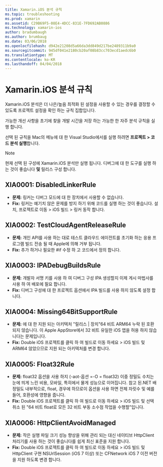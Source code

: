 ```yaml
---
title: Xamarin.iOS 분석 규칙
ms.topic: troubleshooting
ms.prod: xamarin
ms.assetid: C29B69F5-08E4-4DCC-831E-7FD692AB0886
ms.technology: xamarin-ios
author: bradumbaugh
ms.author: brumbaug
ms.date: 03/06/2018
ms.openlocfilehash: d942e21208d5a66da3dd849d217be2489311b9a0
ms.sourcegitcommit: 945df041e2180cb20af08b83cc703ecd1aedc6b0
ms.translationtype: MT
ms.contentlocale: ko-KR
ms.lasthandoff: 04/04/2018
---
```

# <a name="xamarinios-analysis-rules"></a>Xamarin.iOS 분석 규칙

Xamarin.iOS 분석은 더 나은/높음 최적화 된 설정을 사용할 수 있는 경우를 결정할 수 있도록 프로젝트 설정을 확인 하는 규칙 집합입니다.

가능한 개선 사항을 초기에 찾을 개발 시간을 저장 하는 가능한 한 자주 분석 규칙을 실행 합니다.

선택 된 규칙을 Mac의 메뉴에 대 한 Visual Studio에서를 실행 하려면 **프로젝트 > 코드 분석 실행**합니다.

> [!NOTE]
> 현재 선택 된 구성에 Xamarin.iOS 분석만 실행 됩니다. 디버그에 대 한 도구를 실행 하는 것이 좋습니다 **및** 릴리스 구성 합니다.

<a name="XIA0001" />

## <a name="xia0001-disabledlinkerrule"></a>XIA0001: DisabledLinkerRule

- **문제:** 링커는 디버그 모드에 대 한 장치에서 사용할 수 없습니다.
- **Fix:** 링커는 예기치 않은 문제를 방지 하기 위해 코드를 실행 하는 것이 좋습니다.
설치, 프로젝트로 이동 > iOS 빌드 > 링커 동작 합니다.

<a name="XIA0002" />

## <a name="xia0002-testcloudagentreleaserule"></a>XIA0002: TestCloudAgentReleaseRule

- **문제:** 개인 API를 사용 하는 대로 테스트 클라우드 에이전트를 초기화 하는 응용 프로그램 빌드 전송 될 때 Apple에 의해 거부 됩니다.
- **Fix:** 추가 하거나 필요한 #if 수정 하 고 코드에서 정의 합니다.

<a name="XIA0003" />

## <a name="xia0003-ipadebugbuildsrule"></a>XIA0003: IPADebugBuildsRule

- **문제:** 개발자 서명 키를 사용 하 여 디버그 구성 IPA 생성할지 이제 게시 마법사를 사용 하 여 배포에 필요 합니다.
- **Fix:** 디버그 구성에 대 한 프로젝트 옵션에서 IPA 빌드를 사용 하지 않도록 설정 합니다.

<a name="XIA0004" />

## <a name="xia0004-missing64bitsupportrule"></a>XIA0004: Missing64BitSupportRule

- **문제:** 에 대 한 지원 되는 아키텍처 "릴리스 | 장치"64 비트 ARM64 누락 된 호환 되지 않습니다. 이 Apple AppStore에서 32 비트 유일한 iOS 앱을 허용 하지 않습니다는 문제입니다.
- **Fix:** Double iOS 프로젝트를 클릭 하 여 빌드로 이동 하세요 > iOS 빌드 및 ARM64 않았으므로 지원 되는 아키텍처를 변경 합니다.

<a name="XIA0005" />

## <a name="xia0005-float32rule"></a>XIA0005: Float32Rule

- **문제:** float32 옵션을 사용 하지 (-aot-옵션 =-O = float32) 이중 정밀도 수치는 눈에 띄게 느린 비용, 모바일, 특히에서 물게 성능으로 이어집니다. 참고 된.NET 배정밀도 내부적으로, float, 경우에 하므로이 옵션을 사용 하면 전체 자릿수 및 예를 들어, 호환성에 영향을 줍니다.
- **Fix:** Double iOS 프로젝트를 클릭 하 여 빌드로 이동 하세요 > iOS 빌드 및 선택 취소 된 "64 비트 float로 모든 32 비트 부동 소수점 작업을 수행할"입니다.

<a name="XIA0006" />

## <a name="xia0006-httpclientavoidmanaged"></a>XIA0006: HttpClientAvoidManaged

- **문제:** 작은 실행 파일 크기 성능 향상을 위해 관리 되는 대신 네이티브 HttpClient 처리기를 사용 하는 것이 좋습니다를 쉽게 최신 표준을 지원 합니다.
- **Fix:** Double iOS 프로젝트를 클릭 하 여 빌드로 이동 하세요 > iOS 빌드 및 HttpClient 구현 NSUrlSession (iOS 7 이상) 또는 CFNetwork iOS 7 이전 버전을 지원 하도록 변경 합니다.
